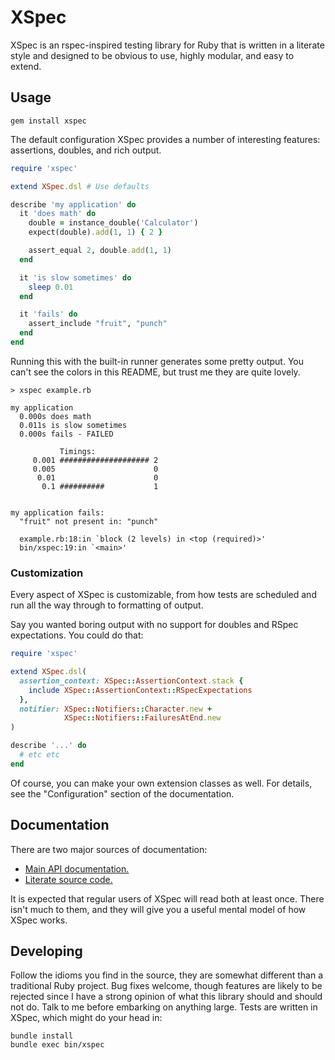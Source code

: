 XSpec
=====

XSpec is an rspec-inspired testing library for Ruby that is written in a
literate style and designed to be obvious to use, highly modular, and easy to
extend.

Usage
-----

    gem install xspec

The default configuration XSpec provides a number of interesting features:
assertions, doubles, and rich output.

``` ruby
require 'xspec'

extend XSpec.dsl # Use defaults

describe 'my application' do
  it 'does math' do
    double = instance_double('Calculator')
    expect(double).add(1, 1) { 2 }

    assert_equal 2, double.add(1, 1)
  end

  it 'is slow sometimes' do
    sleep 0.01
  end

  it 'fails' do
    assert_include "fruit", "punch"
  end
end
```

Running this with the built-in runner generates some pretty output. You can't
see the colors in this README, but trust me they are quite lovely.

```
> xspec example.rb

my application
  0.000s does math
  0.011s is slow sometimes
  0.000s fails - FAILED

           Timings:
     0.001 #################### 2
     0.005                      0
      0.01                      0
       0.1 ##########           1


my application fails:
  "fruit" not present in: "punch"

  example.rb:18:in `block (2 levels) in <top (required)>'
  bin/xspec:19:in `<main>'
```

### Customization

Every aspect of XSpec is customizable, from how tests are scheduled and run all
the way through to formatting of output.

Say you wanted boring output with no support for doubles and RSpec
expectations. You could do that:

``` ruby
require 'xspec'

extend XSpec.dsl(
  assertion_context: XSpec::AssertionContext.stack {
    include XSpec::AssertionContext::RSpecExpectations
  },
  notifier: XSpec::Notifiers::Character.new +
            XSpec::Notifiers::FailuresAtEnd.new
)

describe '...' do
  # etc etc
end
```

Of course, you can make your own extension classes as well. For details, see
the "Configuration" section of the documentation.

Documentation
-------------

There are two major sources of documentation:

* [Main API documentation.](https://xaviershay.github.io/xspec/api.html)
* [Literate source code.](https://xaviershay.github.io/xspec/)

It is expected that regular users of XSpec will read both at least once. There
isn't much to them, and they will give you a useful mental model of how XSpec
works.

Developing
----------

Follow the idioms you find in the source, they are somewhat different than
a traditional Ruby project. Bug fixes welcome, though features are likely to be
rejected since I have a strong opinion of what this library should and should
not do. Talk to me before embarking on anything large. Tests are written in
XSpec, which might do your head in:

    bundle install
    bundle exec bin/xspec
